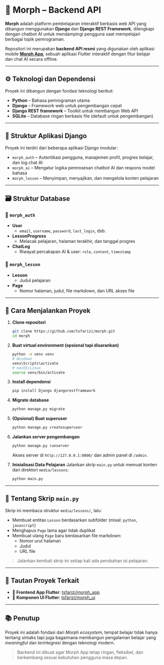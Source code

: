 # 🔧 Morph – Backend API

**Morph** adalah platform pembelajaran interaktif berbasis web API yang dibangun menggunakan **Django** dan **Django REST Framework**, dilengkapi dengan chatbot AI untuk mendampingi pengguna saat mempelajari berbagai topik pemrograman.

Repositori ini merupakan **backend API resmi** yang digunakan oleh aplikasi mobile [**Morph App**](https://github.com/tsfarizi/morph_app), sebuah aplikasi Flutter interaktif dengan fitur belajar dan chat AI secara offline.

---

## ⚙️ Teknologi dan Dependensi

Proyek ini dibangun dengan fondasi teknologi berikut:

- **Python** – Bahasa pemrograman utama
- **Django** – Framework web untuk pengembangan cepat
- **Django REST framework** – Toolkit untuk membangun Web API
- **SQLite** – Database ringan berbasis file (default untuk pengembangan)

---

## 🧩 Struktur Aplikasi Django

Proyek ini terdiri dari beberapa aplikasi Django modular:

- `morph_auth` – Autentikasi pengguna, manajemen profil, progres belajar, dan log chat AI
- `morph_ai` – Mengatur logika pemrosesan chatbot AI dan respons model bahasa
- `morph_lesson` – Menyimpan, menyajikan, dan mengelola konten pelajaran

---

## 🗃️ Struktur Database

### 🔐 `morph_auth`

- **User**
  - `email`, `username`, `password`, `last_login`, dsb.
- **LessonProgress**
  - Melacak pelajaran, halaman terakhir, dan tanggal progres
- **ChatLog**
  - Riwayat percakapan AI & user: `role`, `content`, `timestamp`

### 📘 `morph_lesson`

- **Lesson**
  - Judul pelajaran
- **Page**
  - Nomor halaman, judul, file markdown, dan URL akses file

---

## 🚀 Cara Menjalankan Proyek

1. **Clone repositori**
   ```bash
   git clone https://github.com/tsfarizi/morph.git
   cd morph
   ```

2. **Buat virtual environment (opsional tapi disarankan)**
   ```bash
   python -m venv venv
   # Windows
   venv\Scripts\activate
   # macOS/Linux
   source venv/bin/activate
   ```

3. **Install dependensi**
   ```bash
   pip install Django djangorestframework
   ```

4. **Migrate database**
   ```bash
   python manage.py migrate
   ```

5. **(Opsional) Buat superuser**
   ```bash
   python manage.py createsuperuser
   ```

6. **Jalankan server pengembangan**
   ```bash
   python manage.py runserver
   ```
   Akses server di `http://127.0.0.1:8000/` dan admin panel di `/admin`.

7. **Inisialisasi Data Pelajaran**
   Jalankan skrip `main.py` untuk memuat konten dari direktori `media/lessons`:
   ```bash
   python main.py
   ```

---

## 📜 Tentang Skrip `main.py`

Skrip ini membaca struktur `media/lessons/`, lalu:

- Membuat entitas `Lesson` berdasarkan subfolder (misal: `python`, `javascript`)
- Menghapus `Page` lama agar tidak duplikat
- Membuat ulang `Page` baru berdasarkan file markdown:
  - Nomor urut halaman
  - Judul
  - URL file

> Jalankan kembali skrip ini setiap kali ada perubahan isi pelajaran.

---

## 🧭 Tautan Proyek Terkait

- 📱 **Frontend App Flutter**: [tsfarizi/morph_app](https://github.com/tsfarizi/morph_app)
- 🧠 **Komponen UI Flutter**: [tsfarizi/morph_ui](https://github.com/tsfarizi/morph_ui)

---

## 📚 Penutup

Proyek ini adalah fondasi dari _Morph ecosystem_, tempat belajar tidak hanya tentang sintaks tapi juga bagaimana membangun pengalaman belajar yang _meaningful_ dan _terintegrasi_ dengan teknologi modern.

> Backend ini dibuat agar Morph App tetap ringan, fleksibel, dan berkembang sesuai kebutuhan pengguna masa depan.
